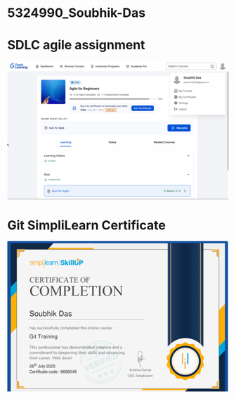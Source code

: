 # 5324990\_Soubhik-Das




# SDLC agile assignment
![Agile Assignment Screenshot](https://github.com/timepirate1/5324990_Soubhik-Das/blob/main/SDLC/sdlc%20agile%20assignment%20screenshot.png)


# Git SimpliLearn Certificate
![Git Certifciate Screenshot](https://github.com/timepirate1/5324990_Soubhik-Das/blob/main/Git/Certificates/simplilearn%20git%20certificate.png)
